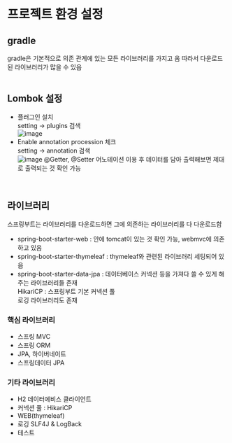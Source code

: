# 프로젝트 환경 설정
## gradle
gradle은 기본적으로 의존 관계에 있는 모든 라이브러리를 가지고 옴 따라서 다운로드된 라이브러리가 많을 수 있음  
<br>

## Lombok 설정
+ 플러그인 설치   
  setting → plugins 검색  
   ![image](https://user-images.githubusercontent.com/77559262/155716946-f3db9ac0-9efc-4954-81eb-fafc568ee0cb.png)
+ Enable annotation procession 체크  
  setting → annotation 검색  
  ![image](https://user-images.githubusercontent.com/77559262/155717194-a98fc738-b944-42ec-9d35-ed05cf874eca.png)
@Getter, @Setter 어노테이션 이용 후 데이터를 담아 출력해보면 제대로 출력되는 것 확인 가능  
<br>  

## 라이브러리
스프링부트는 라이브러리를 다운로드하면 그에 의존하는 라이브러리를 다 다운로드함
+ spring-boot-starter-web : 안에 tomcat이 있는 것 확인 가능, webmvc에 의존하고 있음
+ spring-boot-starter-thymeleaf : thymeleaf와 관련된 라이브러리 세팅되어 있음
+ spring-boot-starter-data-jpa : 데이터베이스 커넥션 등을 가져다 쓸 수 있게 해 주는 라이브러리들 존재  
  HikariCP : 스프링부트 기본 커넥션 풀  
  로깅 라이브러리도 존재  

### 핵심 라이브러리
+ 스프링 MVC
+ 스프링 ORM
+ JPA, 하이버네이트
+ 스프링데이터 JPA

### 기타 라이브러리
+ H2 데이터에비스 클라이언트
+ 커넥션 풀 : HikariCP
+ WEB(thymeleaf)
+ 로깅 SLF4J & LogBack
+ 테스트